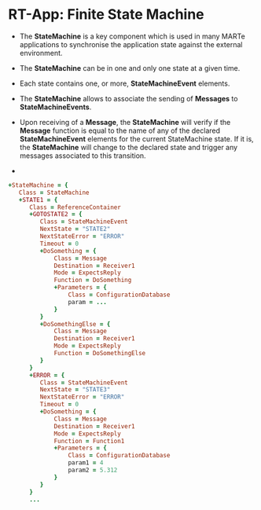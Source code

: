 # RT-App: Finite State Machine

- The **StateMachine** is a key component which is used in many MARTe applications to synchronise the application state against the external environment.

- The **StateMachine** can be in one and only one state at a given time.

- Each state contains one, or more, **StateMachineEvent** elements.

- The **StateMachine** allows to associate the sending of **Messages** to **StateMachineEvents**.

- Upon receiving of a **Message**, the **StateMachine** will verify if the **Message** function is equal to the name of any of the declared **StateMachineEvent** elements for the current StateMachine state.
If it is, the **StateMachine** will change to the declared state and trigger any messages associated to this transition.

- 

``` ruby
+StateMachine = {
   Class = StateMachine
   +STATE1 = {
      Class = ReferenceContainer
      +GOTOSTATE2 = {
         Class = StateMachineEvent
         NextState = "STATE2"
         NextStateError = "ERROR"
         Timeout = 0
         +DoSomething = {
             Class = Message
             Destination = Receiver1
             Mode = ExpectsReply
             Function = DoSomething
             +Parameters = {
                 Class = ConfigurationDatabase
                 param = ...
             }
         }
         +DoSomethingElse = {
             Class = Message
             Destination = Receiver1
             Mode = ExpectsReply
             Function = DoSomethingElse
         }
      }
      +ERROR = {
         Class = StateMachineEvent
         NextState = "STATE3"
         NextStateError = "ERROR"
         Timeout = 0
         +DoSomething = {
             Class = Message
             Destination = Receiver1
             Mode = ExpectsReply
             Function = Function1
             +Parameters = {
                 Class = ConfigurationDatabase
                 param1 = 4
                 param2 = 5.312
             }
         }
      }
      ...
```
